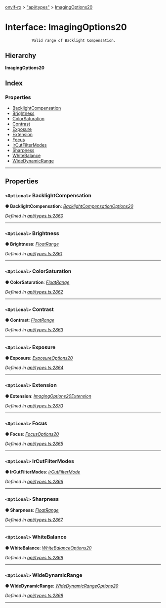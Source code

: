 [onvif-rx](../README.md) > ["api/types"](../modules/_api_types_.md) > [ImagingOptions20](../interfaces/_api_types_.imagingoptions20.md)

# Interface: ImagingOptions20

```
            Valid range of Backlight Compensation.
```

## Hierarchy

**ImagingOptions20**

## Index

### Properties

* [BacklightCompensation](_api_types_.imagingoptions20.md#backlightcompensation)
* [Brightness](_api_types_.imagingoptions20.md#brightness)
* [ColorSaturation](_api_types_.imagingoptions20.md#colorsaturation)
* [Contrast](_api_types_.imagingoptions20.md#contrast)
* [Exposure](_api_types_.imagingoptions20.md#exposure)
* [Extension](_api_types_.imagingoptions20.md#extension)
* [Focus](_api_types_.imagingoptions20.md#focus)
* [IrCutFilterModes](_api_types_.imagingoptions20.md#ircutfiltermodes)
* [Sharpness](_api_types_.imagingoptions20.md#sharpness)
* [WhiteBalance](_api_types_.imagingoptions20.md#whitebalance)
* [WideDynamicRange](_api_types_.imagingoptions20.md#widedynamicrange)

---

## Properties

<a id="backlightcompensation"></a>

### `<Optional>` BacklightCompensation

**● BacklightCompensation**: *[BacklightCompensationOptions20](_api_types_.backlightcompensationoptions20.md)*

*Defined in [api/types.ts:2860](https://github.com/patrickmichalina/onvif-rx/blob/034e4d6/src/api/types.ts#L2860)*

___
<a id="brightness"></a>

### `<Optional>` Brightness

**● Brightness**: *[FloatRange](_api_types_.floatrange.md)*

*Defined in [api/types.ts:2861](https://github.com/patrickmichalina/onvif-rx/blob/034e4d6/src/api/types.ts#L2861)*

___
<a id="colorsaturation"></a>

### `<Optional>` ColorSaturation

**● ColorSaturation**: *[FloatRange](_api_types_.floatrange.md)*

*Defined in [api/types.ts:2862](https://github.com/patrickmichalina/onvif-rx/blob/034e4d6/src/api/types.ts#L2862)*

___
<a id="contrast"></a>

### `<Optional>` Contrast

**● Contrast**: *[FloatRange](_api_types_.floatrange.md)*

*Defined in [api/types.ts:2863](https://github.com/patrickmichalina/onvif-rx/blob/034e4d6/src/api/types.ts#L2863)*

___
<a id="exposure"></a>

### `<Optional>` Exposure

**● Exposure**: *[ExposureOptions20](_api_types_.exposureoptions20.md)*

*Defined in [api/types.ts:2864](https://github.com/patrickmichalina/onvif-rx/blob/034e4d6/src/api/types.ts#L2864)*

___
<a id="extension"></a>

### `<Optional>` Extension

**● Extension**: *[ImagingOptions20Extension](_api_types_.imagingoptions20extension.md)*

*Defined in [api/types.ts:2870](https://github.com/patrickmichalina/onvif-rx/blob/034e4d6/src/api/types.ts#L2870)*

___
<a id="focus"></a>

### `<Optional>` Focus

**● Focus**: *[FocusOptions20](_api_types_.focusoptions20.md)*

*Defined in [api/types.ts:2865](https://github.com/patrickmichalina/onvif-rx/blob/034e4d6/src/api/types.ts#L2865)*

___
<a id="ircutfiltermodes"></a>

### `<Optional>` IrCutFilterModes

**● IrCutFilterModes**: *[IrCutFilterMode](../enums/_api_types_.ircutfiltermode.md)*

*Defined in [api/types.ts:2866](https://github.com/patrickmichalina/onvif-rx/blob/034e4d6/src/api/types.ts#L2866)*

___
<a id="sharpness"></a>

### `<Optional>` Sharpness

**● Sharpness**: *[FloatRange](_api_types_.floatrange.md)*

*Defined in [api/types.ts:2867](https://github.com/patrickmichalina/onvif-rx/blob/034e4d6/src/api/types.ts#L2867)*

___
<a id="whitebalance"></a>

### `<Optional>` WhiteBalance

**● WhiteBalance**: *[WhiteBalanceOptions20](_api_types_.whitebalanceoptions20.md)*

*Defined in [api/types.ts:2869](https://github.com/patrickmichalina/onvif-rx/blob/034e4d6/src/api/types.ts#L2869)*

___
<a id="widedynamicrange"></a>

### `<Optional>` WideDynamicRange

**● WideDynamicRange**: *[WideDynamicRangeOptions20](_api_types_.widedynamicrangeoptions20.md)*

*Defined in [api/types.ts:2868](https://github.com/patrickmichalina/onvif-rx/blob/034e4d6/src/api/types.ts#L2868)*

___


